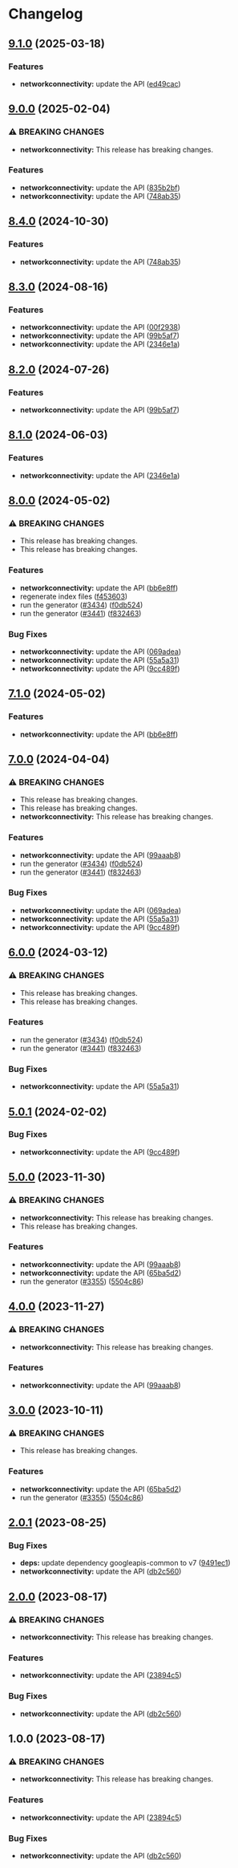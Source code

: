 # Changelog

## [9.1.0](https://github.com/googleapis/google-api-nodejs-client/compare/networkconnectivity-v9.0.0...networkconnectivity-v9.1.0) (2025-03-18)


### Features

* **networkconnectivity:** update the API ([ed49cac](https://github.com/googleapis/google-api-nodejs-client/commit/ed49cac0a8fc44f2e7ab9914a1d81655ff49844b))

## [9.0.0](https://github.com/googleapis/google-api-nodejs-client/compare/networkconnectivity-v8.4.0...networkconnectivity-v9.0.0) (2025-02-04)


### ⚠ BREAKING CHANGES

* **networkconnectivity:** This release has breaking changes.

### Features

* **networkconnectivity:** update the API ([835b2bf](https://github.com/googleapis/google-api-nodejs-client/commit/835b2bf5fdeedb918b80866aa24edff56bca1d65))
* **networkconnectivity:** update the API ([748ab35](https://github.com/googleapis/google-api-nodejs-client/commit/748ab352f05bb911511501b69aacc14cc1830103))

## [8.4.0](https://github.com/googleapis/google-api-nodejs-client/compare/networkconnectivity-v8.3.0...networkconnectivity-v8.4.0) (2024-10-30)


### Features

* **networkconnectivity:** update the API ([748ab35](https://github.com/googleapis/google-api-nodejs-client/commit/748ab352f05bb911511501b69aacc14cc1830103))

## [8.3.0](https://github.com/googleapis/google-api-nodejs-client/compare/networkconnectivity-v8.2.0...networkconnectivity-v8.3.0) (2024-08-16)


### Features

* **networkconnectivity:** update the API ([00f2938](https://github.com/googleapis/google-api-nodejs-client/commit/00f2938f153c31c50c10c72740f60789c96f3ba7))
* **networkconnectivity:** update the API ([99b5af7](https://github.com/googleapis/google-api-nodejs-client/commit/99b5af7e4d7ad7a9afc0118280875f5a66220bbe))
* **networkconnectivity:** update the API ([2346e1a](https://github.com/googleapis/google-api-nodejs-client/commit/2346e1a1f2fb6608991fae6dd70c73a9ff1ca2e6))

## [8.2.0](https://github.com/googleapis/google-api-nodejs-client/compare/networkconnectivity-v8.1.0...networkconnectivity-v8.2.0) (2024-07-26)


### Features

* **networkconnectivity:** update the API ([99b5af7](https://github.com/googleapis/google-api-nodejs-client/commit/99b5af7e4d7ad7a9afc0118280875f5a66220bbe))

## [8.1.0](https://github.com/googleapis/google-api-nodejs-client/compare/networkconnectivity-v8.0.0...networkconnectivity-v8.1.0) (2024-06-03)


### Features

* **networkconnectivity:** update the API ([2346e1a](https://github.com/googleapis/google-api-nodejs-client/commit/2346e1a1f2fb6608991fae6dd70c73a9ff1ca2e6))

## [8.0.0](https://github.com/googleapis/google-api-nodejs-client/compare/networkconnectivity-v7.1.0...networkconnectivity-v8.0.0) (2024-05-02)


### ⚠ BREAKING CHANGES

* This release has breaking changes.
* This release has breaking changes.

### Features

* **networkconnectivity:** update the API ([bb6e8ff](https://github.com/googleapis/google-api-nodejs-client/commit/bb6e8ffe0ccc87c117b7acbecf2ad9a52ec76158))
* regenerate index files ([f453603](https://github.com/googleapis/google-api-nodejs-client/commit/f453603e5a2ccd4d90e18b7dff93352aaaf273f4))
* run the generator ([#3434](https://github.com/googleapis/google-api-nodejs-client/issues/3434)) ([f0db524](https://github.com/googleapis/google-api-nodejs-client/commit/f0db524bb26f05cea3dec4c0ed66b496399e3857))
* run the generator ([#3441](https://github.com/googleapis/google-api-nodejs-client/issues/3441)) ([f832463](https://github.com/googleapis/google-api-nodejs-client/commit/f832463312572dc58fe89f9254282982a520d1df))


### Bug Fixes

* **networkconnectivity:** update the API ([069adea](https://github.com/googleapis/google-api-nodejs-client/commit/069adea86ff672b9ba18330e77873c9f09dc1953))
* **networkconnectivity:** update the API ([55a5a31](https://github.com/googleapis/google-api-nodejs-client/commit/55a5a31890bfea6165d3149d53723935c21a938b))
* **networkconnectivity:** update the API ([9cc489f](https://github.com/googleapis/google-api-nodejs-client/commit/9cc489f4e80c72de42aa7e3762f7b66017444e19))

## [7.1.0](https://github.com/googleapis/google-api-nodejs-client/compare/networkconnectivity-v7.0.0...networkconnectivity-v7.1.0) (2024-05-02)


### Features

* **networkconnectivity:** update the API ([bb6e8ff](https://github.com/googleapis/google-api-nodejs-client/commit/bb6e8ffe0ccc87c117b7acbecf2ad9a52ec76158))

## [7.0.0](https://github.com/googleapis/google-api-nodejs-client/compare/networkconnectivity-v6.0.0...networkconnectivity-v7.0.0) (2024-04-04)


### ⚠ BREAKING CHANGES

* This release has breaking changes.
* This release has breaking changes.
* **networkconnectivity:** This release has breaking changes.

### Features

* **networkconnectivity:** update the API ([99aaab8](https://github.com/googleapis/google-api-nodejs-client/commit/99aaab849ed24a602553fb0706ef87c991b5ff24))
* run the generator ([#3434](https://github.com/googleapis/google-api-nodejs-client/issues/3434)) ([f0db524](https://github.com/googleapis/google-api-nodejs-client/commit/f0db524bb26f05cea3dec4c0ed66b496399e3857))
* run the generator ([#3441](https://github.com/googleapis/google-api-nodejs-client/issues/3441)) ([f832463](https://github.com/googleapis/google-api-nodejs-client/commit/f832463312572dc58fe89f9254282982a520d1df))


### Bug Fixes

* **networkconnectivity:** update the API ([069adea](https://github.com/googleapis/google-api-nodejs-client/commit/069adea86ff672b9ba18330e77873c9f09dc1953))
* **networkconnectivity:** update the API ([55a5a31](https://github.com/googleapis/google-api-nodejs-client/commit/55a5a31890bfea6165d3149d53723935c21a938b))
* **networkconnectivity:** update the API ([9cc489f](https://github.com/googleapis/google-api-nodejs-client/commit/9cc489f4e80c72de42aa7e3762f7b66017444e19))

## [6.0.0](https://github.com/googleapis/google-api-nodejs-client/compare/networkconnectivity-v5.0.1...networkconnectivity-v6.0.0) (2024-03-12)


### ⚠ BREAKING CHANGES

* This release has breaking changes.
* This release has breaking changes.

### Features

* run the generator ([#3434](https://github.com/googleapis/google-api-nodejs-client/issues/3434)) ([f0db524](https://github.com/googleapis/google-api-nodejs-client/commit/f0db524bb26f05cea3dec4c0ed66b496399e3857))
* run the generator ([#3441](https://github.com/googleapis/google-api-nodejs-client/issues/3441)) ([f832463](https://github.com/googleapis/google-api-nodejs-client/commit/f832463312572dc58fe89f9254282982a520d1df))


### Bug Fixes

* **networkconnectivity:** update the API ([55a5a31](https://github.com/googleapis/google-api-nodejs-client/commit/55a5a31890bfea6165d3149d53723935c21a938b))

## [5.0.1](https://github.com/googleapis/google-api-nodejs-client/compare/networkconnectivity-v5.0.0...networkconnectivity-v5.0.1) (2024-02-02)


### Bug Fixes

* **networkconnectivity:** update the API ([9cc489f](https://github.com/googleapis/google-api-nodejs-client/commit/9cc489f4e80c72de42aa7e3762f7b66017444e19))

## [5.0.0](https://github.com/googleapis/google-api-nodejs-client/compare/networkconnectivity-v4.0.0...networkconnectivity-v5.0.0) (2023-11-30)


### ⚠ BREAKING CHANGES

* **networkconnectivity:** This release has breaking changes.
* This release has breaking changes.

### Features

* **networkconnectivity:** update the API ([99aaab8](https://github.com/googleapis/google-api-nodejs-client/commit/99aaab849ed24a602553fb0706ef87c991b5ff24))
* **networkconnectivity:** update the API ([65ba5d2](https://github.com/googleapis/google-api-nodejs-client/commit/65ba5d264bb4e0d2665f1d7cbf6b141e8debd870))
* run the generator ([#3355](https://github.com/googleapis/google-api-nodejs-client/issues/3355)) ([5504c86](https://github.com/googleapis/google-api-nodejs-client/commit/5504c86fd61740886047320e2ed70f02a164acd7))

## [4.0.0](https://github.com/googleapis/google-api-nodejs-client/compare/networkconnectivity-v3.0.0...networkconnectivity-v4.0.0) (2023-11-27)


### ⚠ BREAKING CHANGES

* **networkconnectivity:** This release has breaking changes.

### Features

* **networkconnectivity:** update the API ([99aaab8](https://github.com/googleapis/google-api-nodejs-client/commit/99aaab849ed24a602553fb0706ef87c991b5ff24))

## [3.0.0](https://github.com/googleapis/google-api-nodejs-client/compare/networkconnectivity-v2.0.1...networkconnectivity-v3.0.0) (2023-10-11)


### ⚠ BREAKING CHANGES

* This release has breaking changes.

### Features

* **networkconnectivity:** update the API ([65ba5d2](https://github.com/googleapis/google-api-nodejs-client/commit/65ba5d264bb4e0d2665f1d7cbf6b141e8debd870))
* run the generator ([#3355](https://github.com/googleapis/google-api-nodejs-client/issues/3355)) ([5504c86](https://github.com/googleapis/google-api-nodejs-client/commit/5504c86fd61740886047320e2ed70f02a164acd7))

## [2.0.1](https://github.com/googleapis/google-api-nodejs-client/compare/networkconnectivity-v2.0.0...networkconnectivity-v2.0.1) (2023-08-25)


### Bug Fixes

* **deps:** update dependency googleapis-common to v7 ([9491ec1](https://github.com/googleapis/google-api-nodejs-client/commit/9491ec1cdc3c413e7d73edcfcd59cf5c28a7c855))
* **networkconnectivity:** update the API ([db2c560](https://github.com/googleapis/google-api-nodejs-client/commit/db2c5609b8b6cef85b04d58a493fafe59de65a33))

## [2.0.0](https://github.com/googleapis/google-api-nodejs-client/compare/networkconnectivity-v1.0.0...networkconnectivity-v2.0.0) (2023-08-17)


### ⚠ BREAKING CHANGES

* **networkconnectivity:** This release has breaking changes.

### Features

* **networkconnectivity:** update the API ([23894c5](https://github.com/googleapis/google-api-nodejs-client/commit/23894c5f96bacdb088e978d04ed485abc52c64b5))


### Bug Fixes

* **networkconnectivity:** update the API ([db2c560](https://github.com/googleapis/google-api-nodejs-client/commit/db2c5609b8b6cef85b04d58a493fafe59de65a33))

## 1.0.0 (2023-08-17)


### ⚠ BREAKING CHANGES

* **networkconnectivity:** This release has breaking changes.

### Features

* **networkconnectivity:** update the API ([23894c5](https://github.com/googleapis/google-api-nodejs-client/commit/23894c5f96bacdb088e978d04ed485abc52c64b5))


### Bug Fixes

* **networkconnectivity:** update the API ([db2c560](https://github.com/googleapis/google-api-nodejs-client/commit/db2c5609b8b6cef85b04d58a493fafe59de65a33))
